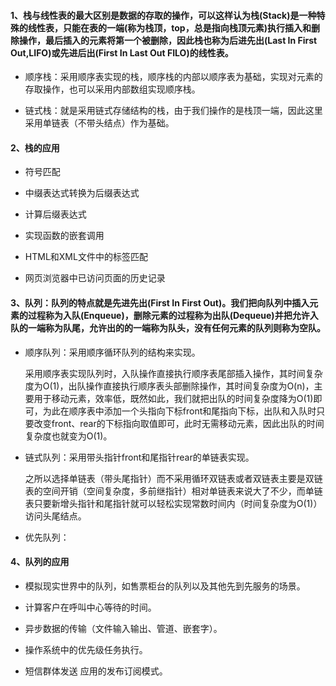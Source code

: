 #### 1、栈与线性表的最大区别是数据的存取的操作，可以这样认为栈(Stack)是一种特殊的线性表，只能在表的一端(称为栈顶，top，总是指向栈顶元素)执行插入和删除操作，最后插入的元素将第一个被删除，因此栈也称为后进先出(Last In First Out,LIFO)或先进后出(First In Last Out FILO)的线性表。

  - 顺序栈：采用顺序表实现的栈，顺序栈的内部以顺序表为基础，实现对元素的存取操作，也可以采用内部数组实现顺序栈。

  - 链式栈：就是采用链式存储结构的栈，由于我们操作的是栈顶一端，因此这里采用单链表（不带头结点）作为基础。 
  
#### 2、栈的应用

 - 符号匹配
 
 - 中缀表达式转换为后缀表达式
 
 - 计算后缀表达式
 
 - 实现函数的嵌套调用
 
 - HTML和XML文件中的标签匹配
 
 - 网页浏览器中已访问页面的历史记录

#### 3、队列：队列的特点就是先进先出(First In First Out)。我们把向队列中插入元素的过程称为入队(Enqueue)，删除元素的过程称为出队(Dequeue)并把允许入队的一端称为队尾，允许出的的一端称为队头，没有任何元素的队列则称为空队。

  - 顺序队列：采用顺序循环队列的结构来实现。

    采用顺序表实现队列时，入队操作直接执行顺序表尾部插入操作，其时间复杂度为O(1)，出队操作直接执行顺序表头部删除操作，其时间复杂度为O(n)，主要用于移动元素，效率低，既然如此，我们就把出队的时间复杂度降为O(1)即可，为此在顺序表中添加一个头指向下标front和尾指向下标，出队和入队时只要改变front、rear的下标指向取值即可，此时无需移动元素，因此出队的时间复杂度也就变为O(1)。

  - 链式队列：采用带头指针front和尾指针rear的单链表实现。
  
    之所以选择单链表（带头尾指针）而不采用循环双链表或者双链表主要是双链表的空间开销（空间复杂度，多前继指针）相对单链表来说大了不少，而单链表只要新增头指针和尾指针就可以轻松实现常数时间内（时间复杂度为O(1)）访问头尾结点。

  - 优先队列：
  
#### 4、队列的应用

  - 模拟现实世界中的队列，如售票柜台的队列以及其他先到先服务的场景。
  
  - 计算客户在呼叫中心等待的时间。
  
  - 异步数据的传输（文件输入输出、管道、嵌套字）。
  
  - 操作系统中的优先级任务执行。
  
  - 短信群体发送 应用的发布订阅模式。

